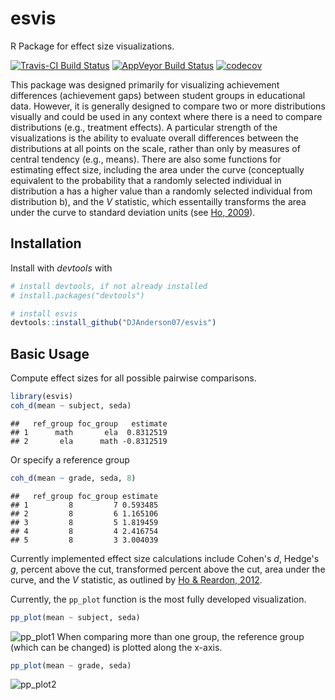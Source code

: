 # esvis
R Package for effect size visualizations.

[![Travis-CI Build Status](https://travis-ci.org/DJAnderson07/esvis.svg?branch=master)](https://travis-ci.org/DJAnderson07/esvis) 
[![AppVeyor Build Status](https://ci.appveyor.com/api/projects/status/github/DJAnderson07/esvis?branch=master&svg=true)](https://ci.appveyor.com/project/DJAnderson07/esvis) 
[![codecov](https://codecov.io/gh/DJAnderson07/esvis/branch/master/graph/badge.svg)](https://codecov.io/gh/DJAnderson07/esvis)

This package was designed primarily for visualizing achievement differences (achievement gaps) between student groups in educational data. However, it is generally designed to compare two or more distributions visually and could be used in any context where there is a need to compare distributions (e.g., treatment effects). A particular strength of the visualizations is the ability to evaluate overall differences between the distributions at all points on the scale, rather than only by measures of central tendency (e.g., means). There are also some functions for estimating effect size, including the area under the curve (conceptually equivalent to the probability that a randomly selected individual in distribution a has a higher value than a randomly selected individual from distribution b), and the *V* statistic, which essentailly transforms the area under the curve to standard deviation units (see [Ho, 2009](https://www.jstor.org/stable/40263526?seq=1#page_scan_tab_contents)).

## Installation
Install with *devtools* with


```r
# install devtools, if not already installed
# install.packages("devtools")

# install esvis
devtools::install_github("DJAnderson07/esvis")
```

## Basic Usage

Compute effect sizes for all possible pairwise comparisons.


```r
library(esvis)
coh_d(mean ~ subject, seda)
```

```
##   ref_group foc_group   estimate
## 1      math       ela  0.8312519
## 2       ela      math -0.8312519
```

Or specify a reference group


```r
coh_d(mean ~ grade, seda, 8)
```

```
##   ref_group foc_group estimate
## 1         8         7 0.593485
## 2         8         6 1.165106
## 3         8         5 1.819459
## 4         8         4 2.416754
## 5         8         3 3.004039
```

Currently implemented effect size calculations include Cohen's *d*, Hedge's *g*, percent above the cut, transformed percent above the cut, area under the curve, and the *V* statistic, as outlined by [Ho & Reardon, 2012](http://journals.sagepub.com/doi/abs/10.3102/1076998611411918).

Currently, the `pp_plot` function is the most fully developed visualization.


```r
pp_plot(mean ~ subject, seda)
```

![pp_plot1](https://photos-5.dropbox.com/t/2/AABjE8-TEoQlE90lZgQYLWnqgR9UXdqaSB3WmTgk1biGXQ/12/33227330/png/32x32/1/_/1/2/pp_plot1-1.png/ELXOmBkY66AYIAIoAg/JZu_noW3loJBTK-JMXhnbMqoAEYAj7Kf0PO-rsNcHTs?size=1280x960&size_mode=3)
When comparing more than one group, the reference group (which can be changed) is plotted along the x-axis.


```r
pp_plot(mean ~ grade, seda)
```
![pp_plot2](https://photos-4.dropbox.com/t/2/AAAP2e05onDssz5yGWwVC9ImUAm5H91ORHSjB7Irdf0BDw/12/33227330/png/32x32/1/_/1/2/pp_plot2-1.png/ELXOmBkY66AYIAIoAg/BohaD3AXvBS6RpLfpLp2U8WCfW29QbOUEnw14PGmeRs?size=1280x960&size_mode=3)